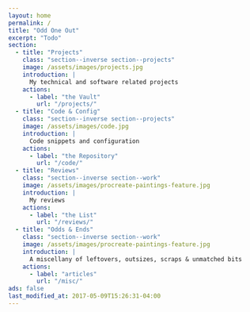 ```yaml
---
layout: home
permalink: /
title: "Odd One Out"
excerpt: "Todo"
section:
  - title: "Projects"
    class: "section--inverse section--projects"
    image: /assets/images/projects.jpg
    introduction: |
      My technical and software related projects
    actions:
      - label: "the Vault"
        url: "/projects/"
  - title: "Code & Config"
    class: "section--inverse section--projects"
    image: /assets/images/code.jpg
    introduction: |
      Code snippets and configuration
    actions:
      - label: "the Repository"
        url: "/code/"
  - title: "Reviews"
    class: "section--inverse section--work"
    image: /assets/images/procreate-paintings-feature.jpg
    introduction: |
      My reviews
    actions:
      - label: "the List"
        url: "/reviews/"
  - title: "Odds & Ends"
    class: "section--inverse section--work"
    image: /assets/images/procreate-paintings-feature.jpg
    introduction: |
      A miscellany of leftovers, outsizes, scraps & unmatched bits
    actions:
      - label: "articles"
        url: "/misc/"
ads: false
last_modified_at: 2017-05-09T15:26:31-04:00
---
```

